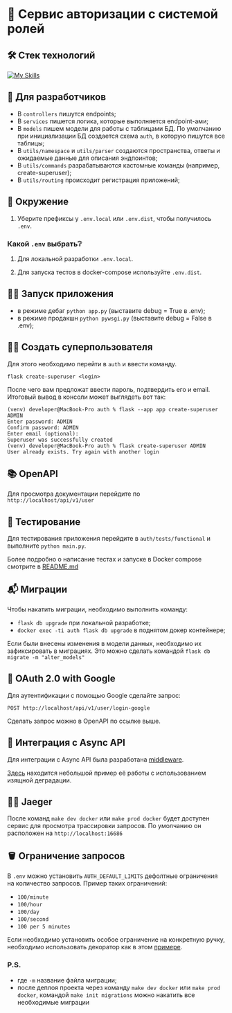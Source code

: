 # 🔐 Сервис авторизации с системой ролей

## 🛠 Стек технологий

[![My Skills](https://skillicons.dev/icons?i=python,flask,postgres,docker,nginx&perline=5)](https://skillicons.dev)


## 🧭 Для разработчиков

- В `controllers` пишутся endpoints;
- В `services` пишется логика, которые выполняется endpoint-ами;
- В `models` пишем модели для работы с таблицами БД. 
  По умолчанию при инициализации БД создается схема `auth`, 
  в которую пишутся все таблицы;
- В `utils/namespace` и `utils/parser` создаются пространства, ответы и ожидаемые данные для описания эндпоинтов;
- В `utils/commands` разрабатываются кастомные команды (например, create-superuser);
- В `utils/routing` происходит регистрация приложений;

## 🔑 Окружение

1. Уберите префиксы у `.env.local` или `.env.dist`, 
   чтобы получилось `.env`.

### Какой `.env` выбрать❔

1. Для локальной разработки `.env.local`.

2. Для запуска тестов в docker-compose используйте `.env.dist`.

## 🏃‍♂️ Запуск приложения

- в режиме дебаг `python app.py` (выставите debug = True в .env);
- в режиме продакшн `python pywsgi.py` (выставите debug = False в .env);

## 🦸‍♂️ Создать суперпользователя

Для этого необходимо перейти в `auth` и ввести команду.
```commandline
flask create-superuser <login>
```
После чего вам предложат ввести пароль, подтвердить его и email. Итоговый вывод в консоли может выглядеть вот так:
```commandline
(venv) developer@MacBook-Pro auth % flask --app app create-superuser ADMIN
Enter password: ADMIN
Confirm password: ADMIN
Enter email (optional): 
Superuser was successfully created
(venv) developer@MacBook-Pro auth % flask create-superuser ADMIN 
User already exists. Try again with another login

```

## 📚 OpenAPI

Для просмотра документации перейдите по `http://localhost/api/v1/user`


## 🧩 Тестирование

Для тестирования приложения перейдите в `auth/tests/functional` и выполните `python main.py`.

Более подробно о написание тестах и запуске в Docker compose смотрите в [README.md](https://github.com/DanielMorez/async-api-for-cinema/tree/dev/auth/tests#readme)


## 📬 Миграции

Чтобы накатить миграции, необходимо выполнить команду:
- `flask db upgrade` при локальной разработке;
- `docker exec -ti auth flask db upgrade` в поднятом докер контейнере;

Если были внесены изменения в модели данных, необходимо их зафиксировать в миграциях. 
Это можно сделать командой `flask db migrate -m "alter_models"`


## 🍩 OAuth 2.0 with Google

Для аутентификации с помощью Google сделайте запрос:
```http request
POST http://localhost/api/v1/user/login-google
```

Сделать запрос можно в OpenAPI по ссылке выше.

## 🔌 Интеграция с Async API

Для интеграции с Async API была разработана [middleware](https://github.com/DanielMorez/async-api-for-cinema/blob/dev/async-api/src/middlewares/authentication.py).

[Здесь](https://github.com/DanielMorez/async-api-for-cinema/blob/dev/async-api/src/api/v1/films.py#L33) находится 
небольшой пример её работы c использованием изящной деградации.


## 👨‍🚒 Jaeger

После команд `make dev docker` или `make prod docker` будет доступен сервис для просмотра трассировки запросов. 
По умолчанию он расположен на `http://localhost:16686`


## 🪣 Ограничение запросов

В `.env` можно установить `AUTH_DEFAULT_LIMITS` дефолтные ограничения на количество запросов. Пример таких ограничений:
- `100/minute`
- `100/hour`
- `100/day`
- `100/second`
- `100 per 5 minutes`

Если необходимо установить особое ограничение на конкретную ручку, необходимо использовать декоратор как в этом 
[примере](https://github.com/DanielMorez/async-api-for-cinema/blob/dev/auth/resources/auth.py#L25).

### P.S. 
- где `-m` название файла миграции;
- после деплоя проекта через команду `make dev docker` или `make prod docker`, командой `make init migrations` можно накатить все необходимые миграции
